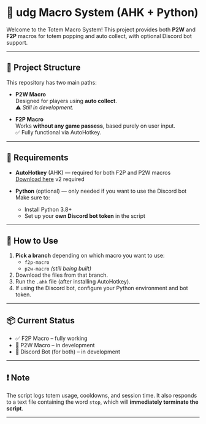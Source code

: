 # 🧠 udg Macro System (AHK + Python)

Welcome to the Totem Macro System! This project provides both **P2W** and **F2P** macros for totem popping and auto collect, with optional Discord bot support.

---

## 📁 Project Structure

This repository has two main paths:

- **P2W Macro**  
  Designed for players using **auto collect**.  
  ⚠️ *Still in development.*

- **F2P Macro**  
  Works **without any game passess**, based purely on user input.  
  ✅ Fully functional via AutoHotkey.

---

## 🧩 Requirements

- **AutoHotkey** (AHK) — required for both F2P and P2W macros  
  [Download here](https://www.autohotkey.com/)
  v2 required 

- **Python** (optional) — only needed if you want to use the Discord bot  
  Make sure to:
  - Install Python 3.8+
  - Set up your **own Discord bot token** in the script

---

## 🔄 How to Use

1. **Pick a branch** depending on which macro you want to use:
   - `f2p-macro`
   - `p2w-macro` *(still being built)*
2. Download the files from that branch.
3. Run the `.ahk` file (after installing AutoHotkey).
4. If using the Discord bot, configure your Python environment and bot token.

---

## 📦 Current Status

- ✅ F2P Macro – fully working
- 🚧 P2W Macro – in development
- 🚧 Discord Bot (for both) – in development

---

## ❗ Note

The script logs totem usage, cooldowns, and session time. It also responds to a text file containing the word `stop`, which will **immediately terminate the script**.

---

